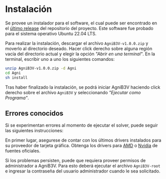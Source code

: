 # Instalación

Se provee un instalador para el software, el cual puede ser encontrado en el [último release](https://github.com/JulianVentura/TrabajoProfesional/releases) del repositorio del proyecto. Este software fue probado para el sistema operativo Ubuntu 22.04 LTS.

Para realizar la instalación, descargar el archivo `AgniB3V-v1.0.0.zip` y moverlo al directorio deseado. Hacer click derecho sobre alguna región vacía del directorio actual y elegir la opción _"Abrir en una terminal"_.
En la terminal, escribir uno a uno los siguientes comandos:

```bash
unzip AgniB3V-v1.0.0.zip -d Agni
cd Agni
sh install
```

Tras haber finalizado la instalación, se podrá iniciar AgniB3V haciendo click derecho sobre el archivo `AgniB3V` y seleccionando _"Ejecutar como Programa"_.

## Errores conocidos

Si se experimentan errores al momento de ejecutar el solver, puede seguir las siguientes instrucciones:

En primer lugar, asegurese de contar con los últimos drivers instalados para su proveedor de tarjeta gráfica. Obtenga los drivers para [AMD](https://www.amd.com/es/support) o [Nvidia](https://la.nvidia.com/Download/index.aspx) de fuentes oficiales.

Si los problemas persisten, puede que requiera proveer permisos de administrador a AgniB3V. Para esto deberá ejecutar el archivo `AgniB3V-root` e ingresar la contraseña del usuario administrador cuando le sea solicitado.
